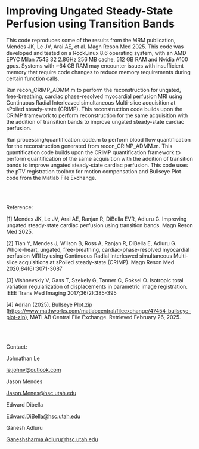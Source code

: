 # Improving Ungated Steady-State Perfusion using Transition Bands

This code reproduces some of the results from the MRM publication, Mendes JK, Le JV, Arai AE, et al. Magn Reson Med 2025. This code was developed and tested on a RockLinux 8.6 operating system, with an AMD EPYC Milan 7543 32 2.8GHz 256 MB cache, 512 GB RAM and Nvidia A100 gpus. Systems with ~64 GB RAM may encounter issues with insufficient memory that require code changes to reduce memory requirements during certain function calls. 

Run recon_CRIMP_ADMM.m to perform the reconstruction for ungated, free-breathing, cardiac phase-resolved myocardial perfusion MRI using Continuous Radial Interleaved simultaneous Multi-slice acquisition at sPoiled steady-state (CRIMP). This reconstruction code builds upon the CRIMP framework to perform reconstruction for the same acquisition with the addition of transition bands to improve ungated steady-state cardiac perfusion. 

Run processing/quantification_code.m to perform blood flow quantification for the reconstruction generated from recon_CRIMP_ADMM.m. This quantification code builds upon the CRIMP quantification framework to perform quantification of the same acquisition with the addition of transition bands to improve ungated steady-state cardiac perfusion. This code uses the pTV registration toolbox for motion compensation and Bullseye Plot code from the Matlab File Exchange.

<br />
<br />

Reference:

[1] Mendes JK, Le JV, Arai AE, Ranjan R, DiBella EVR, Adluru G. Improving ungated steady-state cardiac perfusion using transition bands. Magn Reson Med 2025.

[2] Tian Y, Mendes J, Wilson B, Ross A, Ranjan R, DiBella E, Adluru G. Whole-heart, ungated, free-breathing, cardiac-phase-resolved myocardial perfusion MRI by using Continuous Radial Interleaved simultaneous Multi-slice acquisitions at sPoiled steady-state (CRIMP). Magn Reson Med 2020;84(6):3071-3087

[3] Vishnevskiy V, Gass T, Szekely G, Tanner C, Goksel O. Isotropic total variation regularization of displacements in parametric image registration. IEEE Trans Med Imaging 2017;36(2):385-395

[4] Adrian (2025). Bullseye Plot.zip (https://www.mathworks.com/matlabcentral/fileexchange/47454-bullseye-plot-zip), MATLAB Central File Exchange. Retrieved February 26, 2025. 

<br />
<br />

Contact:

Johnathan Le

le.johnv@outlook.com

Jason Mendes

Jason.Menes@hsc.utah.edu

Edward Dibella

Edward.DiBella@hsc.utah.edu

Ganesh Adluru

Ganeshsharma.Adluru@hsc.utah.edu
